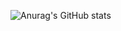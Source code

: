 ![Anurag's GitHub stats](https://github-readme-stats.vercel.app/api?username=HerrscherHuman&show_icons=true)
